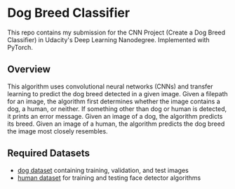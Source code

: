 # Dog Breed Classifier
This repo contains my submission for the CNN Project (Create a Dog Breed Classifier) in Udacity's Deep Learning Nanodegree. Implemented with PyTorch.

## Overview
This algorithm uses convolutional neural networks (CNNs) and transfer learning to predict the dog breed detected in a given image. Given a filepath for an image, the algorithm first determines whether the image contains a dog, a human, or neither. If something other than dog or human is detected, it prints an error message. Given an image of a dog, the algorithm predicts its breed. Given an image of a human, the algorithm predicts the dog breed the image most closely resembles.

## Required Datasets
* [dog dataset](https://s3-us-west-1.amazonaws.com/udacity-aind/dog-project/dogImages.zip) containing training, validation, and test images
* [human dataset](https://s3-us-west-1.amazonaws.com/udacity-aind/dog-project/lfw.zip) for training and testing face detector algorithms
